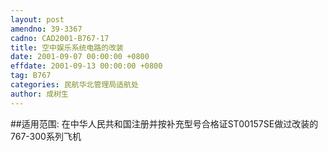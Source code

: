```yaml
---
layout: post
amendno: 39-3367
cadno: CAD2001-B767-17
title: 空中娱乐系统电路的改装
date: 2001-09-07 00:00:00 +0800
effdate: 2001-09-13 00:00:00 +0800
tag: B767
categories: 民航华北管理局适航处
author: 成树生
---
```


##适用范围:
在中华人民共和国注册并按补充型号合格证ST00157SE做过改装的767-300系列飞机

